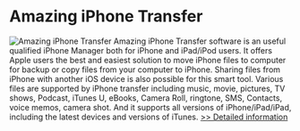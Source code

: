 # Amazing iPhone Transfer
![Amazing iPhone Transfer](https://mycommerce.akamaized.net/api/pimages/P300864432/BIG/300864432.PNG)
Amazing iPhone Transfer software is an useful qualified iPhone Manager both for iPhone and iPad/iPod users. It offers Apple users the best and easiest solution to move iPhone files to computer for backup or copy files from your computer to iPhone. Sharing files from iPhone with another iOS device is also possible for this smart tool. Various files are supported by iPhone transfer including music, movie, pictures, TV shows, Podcast, iTunes U, eBooks, Camera Roll, ringtone, SMS, Contacts, voice memos, camera shot. And it supports all versions of iPhone/iPad/iPad, including the latest devices and versions of iTunes.
[>> Detailed information](https://secure.shareit.com/shareit/product.html?productid=300864432&affiliateid=200057808)